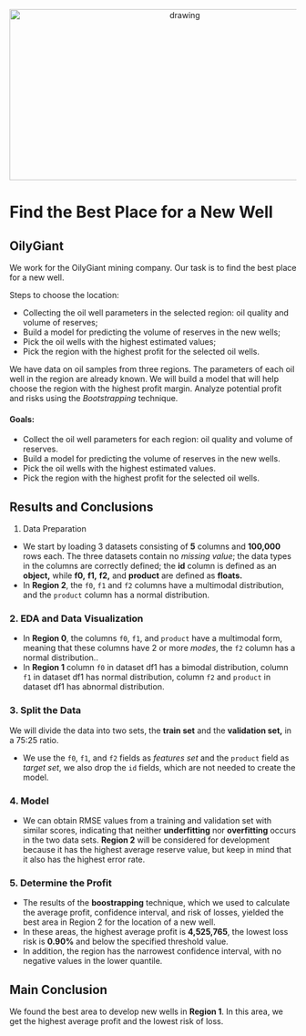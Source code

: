<p align="center">
  <a href="https://practicum.com/id-idn/">
    <img src="https://eco-cdn.iqpc.com/eco/images/channel_content/images/biggest_oil_and_gas_companies.webp" alt="drawing" width="600" height="300">
  </a>
</p>

# Find the Best Place for a New Well

## OilyGiant

We work for the OilyGiant mining company. Our task is to find the best place for a new well.

Steps to choose the location:

- Collecting the oil well parameters in the selected region: oil quality and volume of reserves;
- Build a model for predicting the volume of reserves in the new wells;
- Pick the oil wells with the highest estimated values;
- Pick the region with the highest profit for the selected oil wells.

We have data on oil samples from three regions. The parameters of each oil well in the region are already known. We will build a model that will help choose the region with the highest profit margin. Analyze potential profit and risks using the *Bootstrapping* technique.

#### Goals:

- Collect the oil well parameters for each region: oil quality and volume of reserves.
- Build a model for predicting the volume of reserves in the new wells.
- Pick the oil wells with the highest estimated values.
- Pick the region with the highest profit for the selected oil wells.

## Results and Conclusions

1. Data Preparation

- We start by loading 3 datasets consisting of **5** columns and **100,000** rows each.
The three datasets contain no *missing value*; the data types in the columns are correctly defined; the **id** column is defined as an **object,** while **f0,** **f1,** **f2,** and **product** are defined as **floats.**
- In **Region 2**, the `f0`, `f1` and `f2` columns have a multimodal distribution, and the `product` column has a normal distribution.

### 2. EDA and Data Visualization

- In **Region 0**, the columns `f0`, `f1`, and `product` have a multimodal form, meaning that these columns have 2 or more *modes*, the `f2` column has a normal distribution..
- In **Region 1** column `f0` in dataset df1 has a bimodal distribution, column `f1` in dataset df1 has normal distribution, column `f2` and `product` in dataset df1 has abnormal distribution.

### 3. Split the Data

We will divide the data into two sets, the **train set** and the **validation set,** in a 75:25 ratio.
- We use the `f0`, `f1`, and `f2` fields as *features set* and the `product` field as *target set*, we also drop the `id` fields, which are not needed to create the model.

### 4. Model

- We can obtain RMSE values from a training and validation set with similar scores, indicating that neither **underfitting** nor **overfitting** occurs in the two data sets.
**Region 2** will be considered for development because it has the highest average reserve value, but keep in mind that it also has the highest error rate.

### 5. Determine the Profit

- The results of the **boostrapping** technique, which we used to calculate the average profit, confidence interval, and risk of losses, yielded the best area in Region 2 for the location of a new well.
- In these areas, the highest average profit is **4,525,765**, the lowest loss risk is **0.90%** and below the specified threshold value.
- In addition, the region has the narrowest confidence interval, with no negative values in the lower quantile.


## Main Conclusion

We found the best area to develop new wells in **Region 1**. In this area, we get the highest average profit and the lowest risk of loss.
